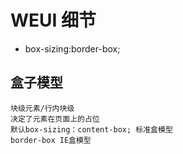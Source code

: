 # WEUI 细节

- box-sizing:border-box;

## 盒子模型
    块级元素/行内块级 
    决定了元素在页面上的占位
    默认box-sizing：content-box; 标准盒模型
    border-box IE盒模型